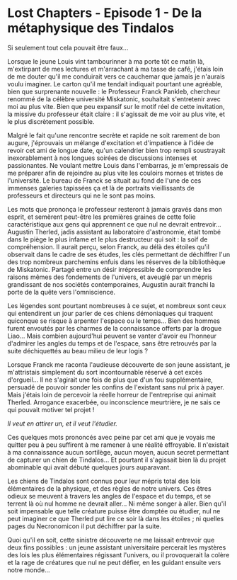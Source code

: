 # Lost Chapters - Episode 1 - De la métaphysique des Tindalos

Si seulement tout cela pouvait être faux...

Lorsque le jeune Louis vint tambourinner à ma porte tôt ce matin là, m'extirpant de mes lectures et m'arrachant à ma tasse de café, j'étais loin de me douter qu'il me conduirait vers ce cauchemar que jamais je n'aurais voulu imaginer. Le carton qu'il me tendait indiquait pourtant une agréable, bien que surprenante nouvelle : le Professeur Franck Pankleb, chercheur renommé de la célèbre université Miskatonic, souhaitait s'entretenir avec moi au plus vite. Bien que peu expansif sur le motif réel de cette invitation, la missive du professeur était claire : il s'agissait de me voir au plus vite, et le plus discrètement possible.

Malgré le fait qu'une rencontre secrète et rapide ne soit rarement de bon augure, j'éprouvais un mélange d'excitation et d'impatience à l'idée de revoir cet ami de longue date, qu'un calendrier bien trop rempli soustrayait inexorablement à nos longues soirées de discussions intenses et passionantes. Ne voulant mettre Louis dans l'embarras, je m'empressais de me préparer afin de rejoindre au plus vite les couloirs mornes et tristes de l'université. Le bureau de Franck se situait au fond de l'une de ces immenses galeries tapissées ça et là de portraits vieillissants de professeurs et directeurs qui ne le sont pas moins.

Les mots que prononça le professeur resteront à jamais gravés dans mon esprit, et semèrent peut-être les premières graines de cette folie caractéristique aux gens qui apprennent ce que nul ne devrait entrevoir... Augustin Therled, jadis assistant au laboratoire d'astronomie, était tombé dans le piège le plus infame et le plus destructeur qui soit : la soif de compréhension. Il aurait perçu, selon Franck, au délà des étoiles qu'il observait dans le cadre de ses études, les clés permettant de déchiffrer l'un des trop nombreux parchemins enfuis dans les réserves de la bibliothèque de Miskatonic. Partagé entre un désir irrépressible de comprendre les raisons mêmes des fondements de l'univers, et aveuglé par un mépris grandissant de nos sociétés contemporaines, Augustin aurait franchi la porte de la quête vers l'omniscience.

Les légendes sont pourtant nombreuses à ce sujet, et nombreux sont ceux qui entendirent un jour parler de ces chiens démoniaques qui traquent quiconque se risque à arpenter l'espace ou le temps... Bien des hommes furent envoutés par les charmes de la connaissance offerts par la drogue Liao... Mais combien aujourd'hui peuvent se vanter d'avoir eu l'honneur d'admirer les angles du temps et de l'espace, sans être retrouvés par la suite déchiquettés au beau milieu de leur logis ?

Lorsque Franck me raconta l'audieuse découverte de son jeune assistant, je m'attristais simplement du sort incontournable réservé à cet excès d'orgueil... Il ne s'agirait une fois de plus que d'un fou supplémentaire, persuadé de pouvoir sonder les confins de l'existant sans nul prix à payer. Mais j'étais loin de percevoir la réelle horreur de l'entreprise qui animait Therled. Arrogance exacerbée, ou inconscience meurtrière, je ne sais ce qui pouvait motiver tel projet !

*Il veut en attirer un, et il veut l'étudier.*

Ces quelques mots prononcés avec peine par cet ami que je voyais me quitter peu à peu suffirent à me ramener à une réalité effroyable. Il n'existait à ma connaissance aucun sortilège, aucun moyen, aucun secret permettant de capturer un chien de Tindalos... Et pourtant il s'agissait bien là du projet abominable qui avait débuté quelques jours auparavant.

Les chiens de Tindalos sont connus pour leur mépris total des lois élémentaires de la physique, et des règles de notre univers. Ces êtres odieux se meuvent à travers les angles de l'espace et du temps, et se terrent là où nul homme ne devrait aller... Ni même songer à aller. Bien qu'il soit impensable que telle créature puisse être domptée ou étudier, nul ne peut imaginer ce que Therled put lire ce soir là dans les étoiles ; ni quelles pages du Necronomicon il put déchiffrer par la suite.

Quoi qu'il en soit, cette sinistre découverte ne me laissait entrevoir que deux fins possibles : un jeune assistant universitaire percerait les mystères des lois les plus élémentaires régissant l'univers, ou il provoquerait la colère et la rage de créatures que nul ne peut défier, en les guidant ensuite vers notre monde...